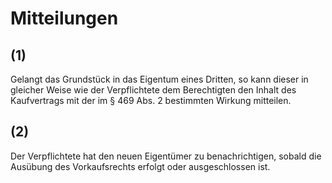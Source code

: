 # Mitteilungen



## (1)

 Gelangt das Grundstück in das Eigentum eines Dritten, so kann dieser in gleicher Weise wie der Verpflichtete dem Berechtigten den Inhalt des Kaufvertrags mit der im § 469 Abs. 2 bestimmten Wirkung mitteilen.

## (2)

 Der Verpflichtete hat den neuen Eigentümer zu benachrichtigen, sobald die Ausübung des Vorkaufsrechts erfolgt oder ausgeschlossen ist. 

